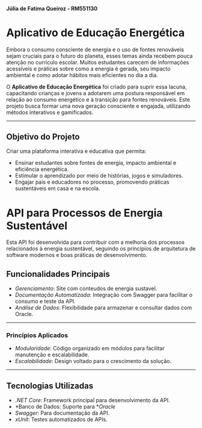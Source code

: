 #### Júlia de Fatima Queiroz - RM551130

# Aplicativo de Educação Energética

Embora o consumo consciente de energia e o uso de fontes renováveis sejam cruciais para o futuro do planeta, esses temas ainda recebem pouca atenção no currículo escolar. Muitos estudantes carecem de informações acessíveis e práticas sobre como a energia é gerada, seu impacto ambiental e como adotar hábitos mais eficientes no dia a dia.

O **Aplicativo de Educação Energética** foi criado para suprir essa lacuna, capacitando crianças e jovens a adotarem uma postura responsável em relação ao consumo energético e à transição para fontes renováveis. Este projeto busca formar uma nova geração consciente e engajada, utilizando métodos interativos e gamificados.
 
---

## Objetivo do Projeto

Criar uma plataforma interativa e educativa que permita:
- Ensinar estudantes sobre fontes de energia, impacto ambiental e eficiência energética.
- Estimular o aprendizado por meio de histórias, jogos e simuladores.
- Engajar pais e educadores no processo, promovendo práticas sustentáveis em casa e na escola.

# API para Processos de Energia Sustentável

Esta API foi desenvolvida para contribuir com a melhoria dos processos relacionados à energia sustentável, seguindo os princípios de arquitetura de software modernos e boas práticas de desenvolvimento.

## Funcionalidades Principais

- *Gerenciamento*: Site com conteudos de energia sustavel.
- *Documentação Automatizada*: Integração com Swagger para facilitar o consumo e teste da API.
- *Análise de Dados*: Flexibilidade para armazenar e consultar dados com Oracle.

---

### Princípios Aplicados

- *Modularidade*: Código organizado em módulos para facilitar manutenção e escalabilidade.
- *Escalabilidade*: Design voltado para o crescimento da solução.

---

## Tecnologias Utilizadas

- *.NET Core*: Framework principal para desenvolvimento da API.
- *Banco de Dados: Suporte para **Oracle*
- *Swagger*: Para documentação da API.
- *xUnit*: Testes automatizados de APIs.